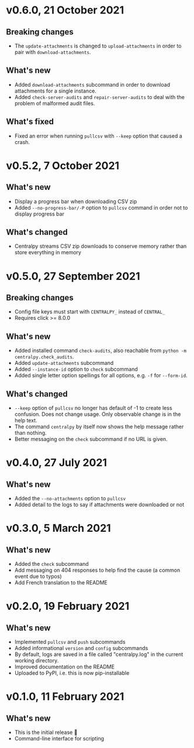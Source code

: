 # v0.6.0, 21 October 2021
## Breaking changes
* The `update-attachments` is changed to `upload-attachments` in order to pair with `download-attachments`.
## What's new
* Added `download-attachments` subcommand in order to download attachments for a single instance.
* Added `check-server-audits` and `repair-server-audits` to deal with the problem of malformed audit files.
## What's fixed
* Fixed an error when running `pullcsv` with `--keep` option that caused a crash.

# v0.5.2, 7 October 2021
## What's new
* Display a progress bar when downloading CSV zip
* Added `--no-progress-bar/-P` option to `pullcsv` command in order not to display progress bar
## What's changed
* Centralpy streams CSV zip downloads to conserve memory rather than store everything in memory

# v0.5.0, 27 September 2021
## Breaking changes
* Config file keys must start with `CENTRALPY_` instead of `CENTRAL_`
* Requires click >= 8.0.0
## What's new
* Added installed command `check-audits`, also reachable from `python -m centralpy.check_audits`.
* Added `update-attachments` subcommand
* Added `--instance-id` option to `check` subcommand
* Added single letter option spellings for all options, e.g. `-f` for `--form-id`.
## What's changed
* `--keep` option of `pullcsv` no longer has default of -1 to create less confusion. Does not change usage. Only observable change is in the help text.
* The command `centralpy` by itself now shows the help message rather than nothing.
* Better messaging on the `check` subcommand if no URL is given.

# v0.4.0, 27 July 2021
## What's new
* Added the `--no-attachments` option to `pullcsv`
* Added detail to the logs to say if attachments were downloaded or not

# v0.3.0, 5 March 2021
## What's new
* Added the `check` subcommand
* Add messaging on 404 responses to help find the cause (a common event due to typos)
* Add French translation to the README

# v0.2.0, 19 February 2021
## What's new
* Implemented `pullcsv` and `push` subcommands
* Added informational `version` and `config` subcommands
* By default, logs are saved in a file called "centralpy.log" in the current working directory.
* Improved documentation on the README
* Uploaded to PyPI, i.e. this is now pip-installable

# v0.1.0, 11 February 2021
## What's new
* This is the initial release 🎉
* Command-line interface for scripting

